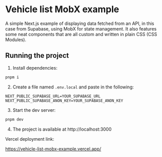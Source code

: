 # Vehicle list MobX example

A simple Next.js example of displaying data fetched from an API, in this case from Supabase, using MobX for state management.
It also features some neat components that are all custom and written in plain CSS (CSS Modules).

## Running the project

1. Install dependencies:
```bash
pnpm i
```
2. Create a file named `.env.local` and paste in the following:
```
NEXT_PUBLIC_SUPABASE_URL=YOUR_SUPABASE_URL
NEXT_PUBLIC_SUPABASE_ANON_KEY=YOUR_SUPABASE_ANON_KEY
```
3. Start the dev server:
```bash
pnpm dev
```
4. The project is available at http://localhost:3000

Vercel deployment link:

https://vehicle-list-mobx-example.vercel.app/
